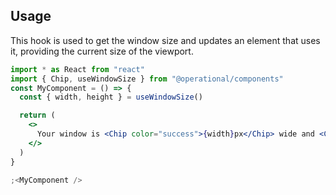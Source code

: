## Usage

This hook is used to get the window size and updates an element that uses it, providing the current size of the viewport.

```jsx
import * as React from "react"
import { Chip, useWindowSize } from "@operational/components"
const MyComponent = () => {
  const { width, height } = useWindowSize()

  return (
    <>
      Your window is <Chip color="success">{width}px</Chip> wide and <Chip>{height}px</Chip> high 🤘
    </>
  )
}

;<MyComponent />
```
